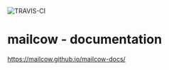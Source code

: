 ![TRAVIS-CI](https://api.travis-ci.org/mailcow/mailcow-docs.svg?branch=master)

# mailcow - documentation

https://mailcow.github.io/mailcow-docs/
